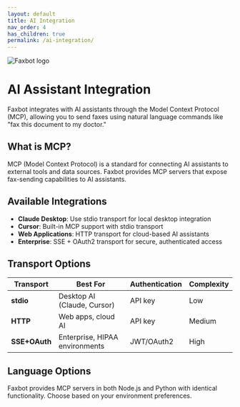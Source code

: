 ```yaml
---
layout: default
title: AI Integration
nav_order: 4
has_children: true
permalink: /ai-integration/
---
```


<div class="home-hero">
  <img src="{{ site.baseurl }}/docs/assets/images/faxbot_full_logo.png" alt="Faxbot logo" />
</div>

# AI Assistant Integration

Faxbot integrates with AI assistants through the Model Context Protocol (MCP), allowing you to send faxes using natural language commands like "fax this document to my doctor."

## What is MCP?

MCP (Model Context Protocol) is a standard for connecting AI assistants to external tools and data sources. Faxbot provides MCP servers that expose fax-sending capabilities to AI assistants.

## Available Integrations

- **Claude Desktop**: Use stdio transport for local desktop integration
- **Cursor**: Built-in MCP support with stdio transport  
- **Web Applications**: HTTP transport for cloud-based AI assistants
- **Enterprise**: SSE + OAuth2 transport for secure, authenticated access

## Transport Options

| Transport | Best For | Authentication | Complexity |
|-----------|----------|----------------|------------|
| **stdio** | Desktop AI (Claude, Cursor) | API key | Low |
| **HTTP** | Web apps, cloud AI | API key | Medium |
| **SSE+OAuth** | Enterprise, HIPAA environments | JWT/OAuth2 | High |

## Language Options

Faxbot provides MCP servers in both Node.js and Python with identical functionality. Choose based on your environment preferences.
